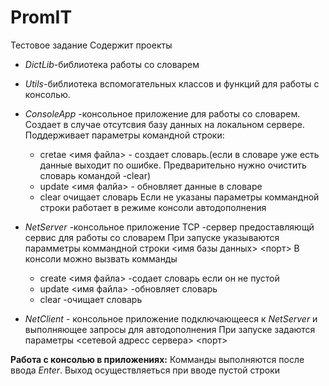 # PromIT
Тестовое задание
Содержит проекты
- *DictLib*-библиотека работы со словарем
- *Utils*-библиотека вспомогательных классов и функций для работы с консолью.

- *ConsoleApp* -консольное приложение для работы со словарем. Создает в случае отсутсвия базу данных на локальном сервере. 
Поддерживает параметры командной строки:
    + cretae <имя файла> - создает словарь.(если в словаре уже есть данные выходит по ошибке. Предварительно нужно очистить словарь командой -clear)
    + update <имя фалйа> - обновляет данные в словаре
    + clear  очищает словарь
    Если не указаны параметры коммандной строки работает в режиме консоли  автодополнения
    
- *NetServer*  -консольное приложение TCP -сервер предоставляющй сервис для работы со словарем
   При запуске указываются парамметры коммандной строки  <имя базы данных> <порт>
   В консоли можно вызвать комманды
     + create <имя файла>  -содает словарь если он не пустой
     + update <имя файла> -обновляет словарь
     + clear -очищает словарь
     
- *NetClient* - консольное приложение подключающееся к *NetServer* и выполняющее запросы для автодополнения
   При запуске задаются параметры <сетевой адресс сервера> <порт>
   
__Работа с консолью в приложениях:__
Комманды выполняются после ввода *Enter*.
Выход осуществляеться при вводе пустой строки
   
   
   
